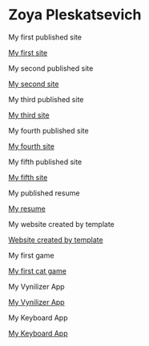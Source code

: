 

# Zoya Pleskatsevich
My first published site

[My first site](https://izofiya.github.io/FirstSite/ "My first site")

My second published site

[My second site](https://izofiya.github.io/siteAboutCuisines/ "My second site")

My third published site

[My third site](https://izofiya.github.io/clouds/ "My third site")

My fourth published site

[My fourth site](https://izofiya.github.io/siteAboutGirlAndDog/ "My fourth site")

My fifth published site

[My fifth site](https://izofiya.github.io/weatherApp/ "My fifth site")

My published resume

[My resume](https://izofiya.github.io/rsschool-2019Q1-cv/ "My resume")  

My website created by template  

[Website created by template](https://izofiya.github.io/websiteCreatedByTemplate/ "Website created by template")  


My first game

[My first cat game](https://izofiya.github.io/Game/ "My first cat game")


My Vynilizer App  

[My Vynilizer App](https://izofiya.github.io/MyVynilizerApp/ "My Vynilizer App")  

My Keyboard App  

[My Keyboard App](https://izofiya.github.io/KeyboardAppJS/ "My Keyboard App")

